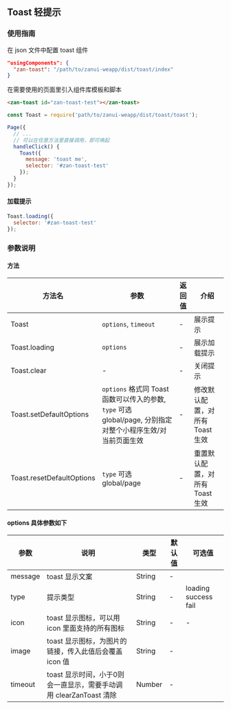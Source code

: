 ## Toast 轻提示

### 使用指南
在 json 文件中配置 toast 组件
```json
"usingComponents": {
  "zan-toast": "/path/to/zanui-weapp/dist/toast/index"
}
```

在需要使用的页面里引入组件库模板和脚本
```html
<zan-toast id="zan-toast-test"></zan-toast>
```
```js
const Toast = require('path/to/zanui-weapp/dist/toast/toast');

Page({
  // ...
  // 可以在任意方法里直接调用，即可唤起
  handleClick() {
    Toast({
      message: 'toast me',
      selector: '#zan-toast-test'
    });
  }
});
```

#### 加载提示
```js
Toast.loading({
  selector: '#zan-toast-test'
});
```

### 参数说明

#### 方法
| 方法名       | 参数      | 返回值       | 介绍       |
|-----------|-----------|-----------|-------------|
| Toast | `options`, `timeout` | - | 展示提示 |
| Toast.loading | `options` | - | 展示加载提示 |
| Toast.clear | - | - | 关闭提示 |
| Toast.setDefaultOptions | `options` 格式同 Toast 函数可以传入的参数, `type` 可选 global/page, 分别指定对整个小程序生效/对当前页面生效 | - | 修改默认配置，对所有 Toast 生效 |
| Toast.resetDefaultOptions | `type` 可选 global/page | - | 重置默认配置，对所有 Toast 生效 |

#### options 具体参数如下
| 参数       | 说明      | 类型       | 默认值       | 可选值      |
|-----------|-----------|-----------|-------------|-------------|
| message | toast 显示文案 | String | - | |
| type | 提示类型	 | String | - | loading success fail |
| icon | toast 显示图标，可以用 icon 里面支持的所有图标	 | String | - | - |
| image | toast 显示图标，为图片的链接，传入此值后会覆盖 icon 值 | String | - | |
| timeout | toast 显示时间，小于0则会一直显示，需要手动调用 clearZanToast 清除 | Number | - | |
